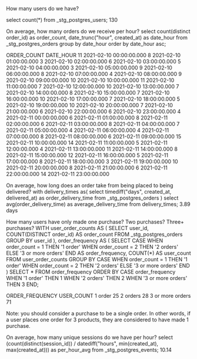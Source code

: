 How many users do we have?

select count(*) from _stg_postgres_users;
130

On average, how many orders do we receive per hour?
select 
    count(distinct order_id) as order_count,
    date_trunc("hour", created_at) as date_hour
from _stg_postgres_orders
group by date_hour
order by date_hour asc;

ORDER_COUNT	DATE_HOUR
11	2021-02-10 00:00:00.000
8	2021-02-10 01:00:00.000
3	2021-02-10 02:00:00.000
6	2021-02-10 03:00:00.000
5	2021-02-10 04:00:00.000
3	2021-02-10 05:00:00.000
9	2021-02-10 06:00:00.000
8	2021-02-10 07:00:00.000
4	2021-02-10 08:00:00.000
9	2021-02-10 09:00:00.000
10	2021-02-10 10:00:00.000
11	2021-02-10 11:00:00.000
7	2021-02-10 12:00:00.000
10	2021-02-10 13:00:00.000
7	2021-02-10 14:00:00.000
8	2021-02-10 15:00:00.000
7	2021-02-10 16:00:00.000
10	2021-02-10 17:00:00.000
7	2021-02-10 18:00:00.000
5	2021-02-10 19:00:00.000
10	2021-02-10 20:00:00.000
7	2021-02-10 21:00:00.000
6	2021-02-10 22:00:00.000
6	2021-02-10 23:00:00.000
4	2021-02-11 00:00:00.000
6	2021-02-11 01:00:00.000
8	2021-02-11 02:00:00.000
6	2021-02-11 03:00:00.000
8	2021-02-11 04:00:00.000
7	2021-02-11 05:00:00.000
4	2021-02-11 06:00:00.000
4	2021-02-11 07:00:00.000
8	2021-02-11 08:00:00.000
6	2021-02-11 09:00:00.000
15	2021-02-11 10:00:00.000
14	2021-02-11 11:00:00.000
5	2021-02-11 12:00:00.000
4	2021-02-11 13:00:00.000
11	2021-02-11 14:00:00.000
8	2021-02-11 15:00:00.000
12	2021-02-11 16:00:00.000
5	2021-02-11 17:00:00.000
8	2021-02-11 18:00:00.000
3	2021-02-11 19:00:00.000
10	2021-02-11 20:00:00.000
8	2021-02-11 21:00:00.000
6	2021-02-11 22:00:00.000
14	2021-02-11 23:00:00.000

On average, how long does an order take from being placed to being delivered?
with delivery_times as(
select
    timediff("days", created_at, delivered_at) as order_delivery_time
    from _stg_postgres_orders
)
select avg(order_delivery_time) as average_delivery_time from delivery_times;
3.89 days


How many users have only made one purchase? Two purchases? Three+ purchases?
WITH user_order_counts AS (
  SELECT 
    user_id,
    COUNT(DISTINCT order_id) AS order_count
  FROM _stg_postgres_orders
  GROUP BY user_id
),
order_frequency AS (
  SELECT
    CASE
      WHEN order_count = 1 THEN '1 order'
      WHEN order_count = 2 THEN '2 orders'
      ELSE '3 or more orders'
    END AS order_frequency,
    COUNT(*) AS user_count
  FROM user_order_counts
  GROUP BY 
    CASE
      WHEN order_count = 1 THEN '1 order'
      WHEN order_count = 2 THEN '2 orders'
      ELSE '3 or more orders'
    END
)
SELECT *
FROM order_frequency
ORDER BY 
  CASE order_frequency
    WHEN '1 order' THEN 1
    WHEN '2 orders' THEN 2
    WHEN '3 or more orders' THEN 3
  END;

ORDER_FREQUENCY	USER_COUNT
1 order	25
2 orders	28
3 or more orders	71


Note: you should consider a purchase to be a single order. In other words, if a user places one order for 3 products, they are considered to have made 1 purchase.



On average, how many unique sessions do we have per hour?
select
    (count(distinct(session_id)) / datediff("hours", min(created_at), max(created_at))) as per_hour_avg
from _stg_postgres_events;
10.14
